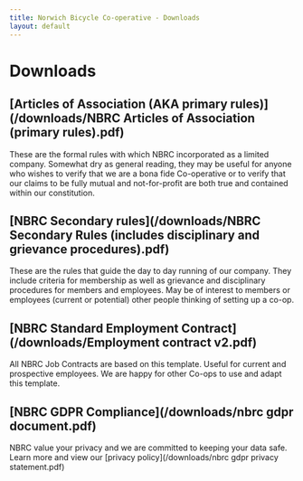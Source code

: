 ```yaml
---
title: Norwich Bicycle Co-operative - Downloads
layout: default
---
```


# Downloads

## [Articles of Association (AKA primary rules)](/downloads/NBRC Articles of Association (primary rules).pdf)

These are the formal rules with which NBRC incorporated as a limited company.
Somewhat dry as general reading, they may be useful for anyone who wishes to
verify that we are a bona fide Co-operative or to verify that our claims to be
fully mutual and not-for-profit are both true and contained within our
constitution.

## [NBRC Secondary rules](/downloads/NBRC Secondary Rules (includes disciplinary and grievance procedures).pdf)

These are the rules that guide the day to day running of our company.  They
include criteria for membership as well as grievance and disciplinary
procedures for members and employees.  May be of interest to members or
employees (current or potential) other people thinking of setting up a co-op.

## [NBRC Standard Employment Contract](/downloads/Employment contract v2.pdf)

All NBRC Job Contracts are based on this template.  Useful for current and
prospective employees.  We are happy for other Co-ops to use and adapt this
template.

## [NBRC GDPR Compliance](/downloads/nbrc gdpr document.pdf)
NBRC value your privacy and we are committed to keeping your data safe.
Learn more and view our [privacy policy](/downloads/nbrc gdpr privacy statement.pdf)
